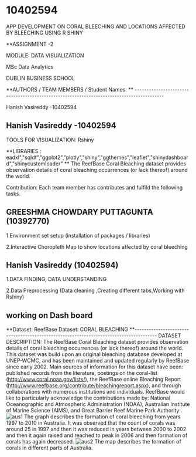 # 10402594
APP DEVELOPMENT ON CORAL BLEECHING AND LOCATIONS AFFECTED BY BLEECHING USING R SHINY

**ASSIGNMENT -2

MODULE: DATA VISUALIZATION

MSc Data Analytics

DUBLIN BUSINESS SCHOOL

**AUTHORS / TEAM MEMBERS / Student Names: ** ------------------------------------------------------------------------------------------

Hanish Vasireddy -10402594

Hanish Vasireddy -10402594
-------------------------------------------------------------------------------------------------------------------------------------------
TOOLS FOR VISUALIZATION: Rshiny

**LIBRARIES : eadxl","sqldf","ggplot2","plotly","shiny","ggthemes","leaflet","shinydashboard","shinycustomloader" **
The ReefBase Coral Bleaching dataset provides observation details of coral bleaching occurrences (or lack thereof) around the world. 


Contribution: Each team member has contributes and fulfild the following tasks.

GREESHMA CHOWDARY PUTTAGUNTA (10392770)
---------------------------------------------------------------------------------------------------

1.Environment set setup (installation of packages / libraries)

2.Interactive Choropleth Map to show locations affected by coral bleeching 


Hanish Vasireddy (10402594)
--------------------------------------------------------------------------------------------------------

1.DATA FINDING, DATA UNDERSTANDING

2.Data Preprocessing (Data cleaning ,Creating different tabs,Working with Rshiny)

working on Dash board 
--------------------------------------------------------------------------------------------------------
**Dataset: ReefBase Dataset: CORAL BLEACHING
**---------------------------------------------------------------------------------------
DATASET DESCRIPTION:
The ReefBase Coral Bleaching dataset provides observation details of coral bleaching
occurrences (or lack thereof) around the world. This dataset was build upon an original
bleaching database developed at UNEP-WCMC, and has been maintained and updated
regularly by ReefBase since early 2002. Main sources of information for this dataset
have been: published records from the literature, postings on the coral-list
(http://www.coral.noaa.gov/lists/), the ReefBase online Bleaching Report
(http://www.reefbase.org/contribute/bleachingreport.aspx), and through collaborations
with numerous institutions and individuals. ReefBase would like to particularly acknowledge
the contributions made by: National Oceanographic and Atmospheric Administration (NOAA),
Australian Institute of Marine Science (AIMS), and Great Barrier Reef Marine Park Authority .
![aus1](https://user-images.githubusercontent.com/50079843/56867261-8e747400-69e3-11e9-8cbf-b9af7d1d1f92.JPG)
The graph describes the formation of coral bleeching from years 1997 to 2010 in Australia. It was observed that the count of corals was around 25 in 1997 and then it was reduced in years between 2000 to 2002 and then it again raised and reached to peak in 2006 and then formation of corals has again  decreased.
![aus2](https://user-images.githubusercontent.com/50079843/56867263-90d6ce00-69e3-11e9-9346-0b715c4fbd3a.JPG)
The map describes the formation of corals in different parts of Australia.

